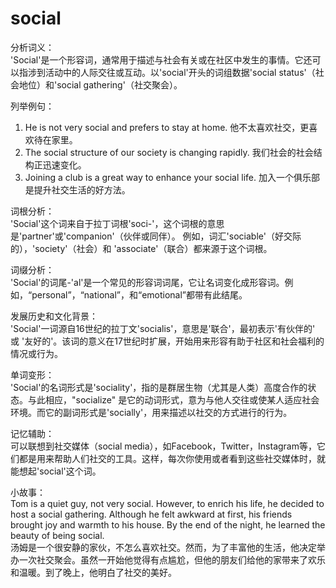 # social

分析词义：  
'Social'是一个形容词，通常用于描述与社会有关或在社区中发生的事情。它还可以指涉到活动中的人际交往或互动。以'social'开头的词组数据'social status'（社会地位）和'social gathering'（社交聚会）。

  

列举例句：

  

1.  He is not very social and prefers to stay at home. 他不太喜欢社交，更喜欢待在家里。
2.  The social structure of our society is changing rapidly. 我们社会的社会结构正迅速变化。
3.  Joining a club is a great way to enhance your social life. 加入一个俱乐部是提升社交生活的好方法。

  

词根分析：  
'Social'这个词来自于拉丁词根'soci-'，这个词根的意思是'partner'或'companion'（伙伴或同伴）。 例如，词汇'sociable'（好交际的），'society'（社会）和 'associate'（联合）都来源于这个词根。

  

词缀分析：  
'Social'的词尾-'al'是一个常见的形容词词尾，它让名词变化成形容词。例如，“personal”，“national”，和“emotional”都带有此结尾。

  

发展历史和文化背景：  
'Social'一词源自16世纪的拉丁文'socialis'，意思是'联合'，最初表示'有伙伴的' 或 '友好的'。该词的意义在17世纪时扩展，开始用来形容有助于社区和社会福利的情况或行为。

  

单词变形：  
'Social'的名词形式是'sociality'，指的是群居生物（尤其是人类）高度合作的状态。与此相应，"socialize" 是它的动词形式，意为与他人交往或使某人适应社会环境。而它的副词形式是'socially'，用来描述以社交的方式进行的行为。

  

记忆辅助：  
可以联想到社交媒体（social media），如Facebook，Twitter，Instagram等，它们都是用来帮助人们社交的工具。这样，每次你使用或者看到这些社交媒体时，就能想起'social'这个词。

  

小故事：  
Tom is a quiet guy, not very social. However, to enrich his life, he decided to host a social gathering. Although he felt awkward at first, his friends brought joy and warmth to his house. By the end of the night, he learned the beauty of being social.  
汤姆是一个很安静的家伙，不怎么喜欢社交。然而，为了丰富他的生活，他决定举办一次社交聚会。虽然一开始他觉得有点尴尬，但他的朋友们给他的家带来了欢乐和温暖。到了晚上，他明白了社交的美好。
